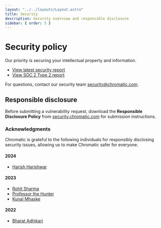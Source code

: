 ```yaml
---
layout: "../../layouts/Layout.astro"
title: Security
description: Security overview and responsible disclosure
sidebar: { order: 5 }
---
```


# Security policy

Our priority is securing your intellectual property and information.

- [View latest security report](https://app.drata.com/security-report/36340072-4a17-4b9e-80be-1b80562aeb41/30c79316-dfa2-42a8-9b0c-2766cd6ecb89)
- [View SOC 2 Type 2 report](https://security.chromatic.com/)

For questions, contact our security team [security@chromatic.com](mailto:security@chromatic.com).

## Responsible disclosure

Before submitting a vulnerability request, download the **Responsible Disclosure Policy** from [security.chromatic.com](https://security.chromatic.com/) for submission instructions.

### Acknowledgments

Chromatic is grateful to the following individuals for responsibly disclosing security issues, allowing us to make Chromatic safer for everyone.

#### 2024

- [Harish Harishwar](https://x.com/Hari_harishwar)

#### 2023

- [Rohit Sharma](https://www.linkedin.com/in/r0x5r/)
- [Professor the Hunter](https://www.linkedin.com/in/bughuntar/)
- [Kunal Mhaske](https://www.linkedin.com/in/kunal-mhaske-59928a170/)

#### 2022

- [Bharat Adhikari](https://www.linkedin.com/in/bharat-adhikari-726337225)
